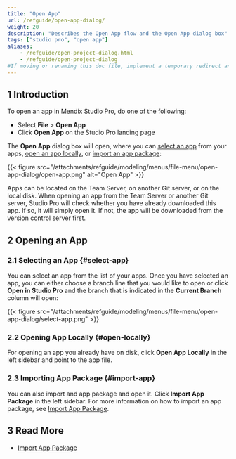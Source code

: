 ```yaml
---
title: "Open App"
url: /refguide/open-app-dialog/
weight: 20
description: "Describes the Open App flow and the Open App dialog box"
tags: ["studio pro", "open app"]
aliases:
    - /refguide/open-project-dialog.html
    - /refguide/open-project-dialog
#If moving or renaming this doc file, implement a temporary redirect and let the respective team know they should update the URL in the product. See Mapping to Products for more details.
---
```


## 1 Introduction

To open an app in Mendix Studio Pro, do one of the following:

* Select **File** > **Open App**
* Click **Open App** on the Studio Pro landing page

The **Open App** dialog box will open, where you can [select an app](#select-app) from your apps, [open an app locally](#open-locally), or [import an app package](#import-app):

{{< figure src="/attachments/refguide/modeling/menus/file-menu/open-app-dialog/open-app.png" alt="Open App" >}}

Apps can be located on the Team Server, on another Git server, or on the local disk. When opening an app from the Team Server or another Git server, Studio Pro will check whether you have already downloaded this app. If so, it will simply open it. If not, the app will be downloaded from the version control server first. 

## 2 Opening an App

### 2.1 Selecting an App {#select-app}

You can select an app from the list of your apps. Once you have selected an app, you can either choose a branch line that you would like to open or click **Open in Studio Pro** and the branch that is indicated in the **Current Branch** column will open:

{{< figure src="/attachments/refguide/modeling/menus/file-menu/open-app-dialog/select-app.png" >}}

### 2.2 Opening App Locally {#open-locally}

For opening an app you already have on disk, click **Open App Locally** in the left sidebar and point to the app file.

### 2.3 Importing App Package {#import-app}

You can also import and app package and open it. Click **Import App Package** in the left sidebar. For more information on how to import an app package, see [Import App Package](/refguide/import-app-package-dialog/). 

## 3 Read More

* [Import App Package](/refguide/import-app-package-dialog/)
